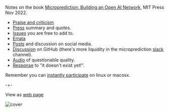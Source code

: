 Notes on the book [Microprediction: Building an Open AI Network](https://mitpress.mit.edu/9780262047326/microprediction/), MIT Press Nov 2022.  

- [Praise and criticism](https://microprediction.github.io/building_an_open_ai_network/feedback.html)
- [Press](https://microprediction.github.io/building_an_open_ai_network/press.html) summary and quotes.  
- [Issues](https://github.com/microprediction/building_an_open_ai_network/issues) you are free to add to. 
- [Errata](https://github.com/microprediction/building_an_open_ai_network/issues/5)
- [Posts](https://microprediction.github.io/building_an_open_ai_network/social_media.html) and discussion on social media.
- [Discussion](https://github.com/microprediction/building_an_open_ai_network/discussions) on GitHub (there's more liquidity in the
    microprediction [slack](https://microprediction.github.io/microprediction/slack.html) channel). 
- [Audio](https://github.com/microprediction/building_an_open_ai_network/tree/main/docs/assets/audio) of questionable quality. 
- [Response](https://github.com/microprediction/building_an_open_ai_network/discussions/13) to "it doesn't exist yet!". 

Remember you can [instantly participate](https://microprediction.github.io/microprediction/setup) on linux or macosx. 

-+-

View as [web page](https://microprediction.github.io/building_an_open_ai_network/)



![cover](/building_an_open_ai_network/assets/images/cotton_microprediction_3d_down.png)
